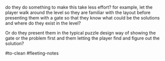 do they do something to make this take less effort? for example, let the player walk around the level so they are familiar with the layout before presenting them with a gate so that they know what could be the solutions and where do they exist in the level?

Or do they present them in the typical puzzle design way of showing the gate or the problem first and them letting the player find and figure out the solution?

#to-clean #fleeting-notes 